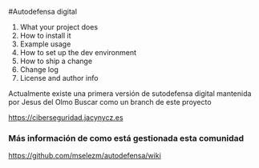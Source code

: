 #Autodefensa digital

1. What your project does
2. How to install it
3. Example usage
4. How to set up the dev environment
5. How to ship a change
6. Change log
7. License and author info

Actualmente existe una primera versión de sutodefensa digital mantenida por Jesus del Olmo
Buscar como un branch de este proyecto

https://ciberseguridad.jacynycz.es

### Más información de como está gestionada esta comunidad

https://github.com/mselezm/autodefensa/wiki


